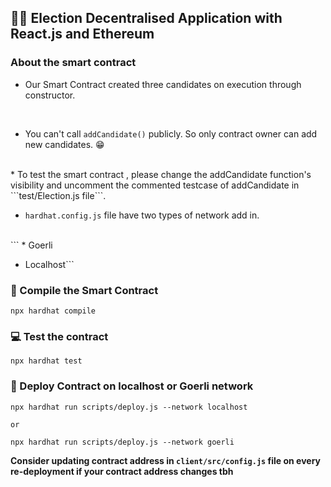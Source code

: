 ## 👷‍♀️ Election Decentralised Application with React.js and Ethereum

### About the smart contract

* Our Smart Contract created three candidates on execution through constructor.
<br />

* You can't call `addCandidate()` publicly. So only contract owner can add new candidates. 😁
<br />
* To test the smart contract , please change the addCandidate function's visibility and uncomment the commented testcase of addCandidate in ```test/Election.js file```.
<br />

*  ```hardhat.config.js``` file have two types of network add in. 
<br />
```
* Goerli 

* Localhost```

### 📨 Compile the Smart Contract

```
npx hardhat compile
```

### 💻 Test the contract

```
npx hardhat test 

```



### 🚀 Deploy Contract on localhost or Goerli network


```
npx hardhat run scripts/deploy.js --network localhost

or 

npx hardhat run scripts/deploy.js --network goerli

```

**Consider updating contract address in ```client/src/config.js``` file on every re-deployment if your contract address changes tbh**